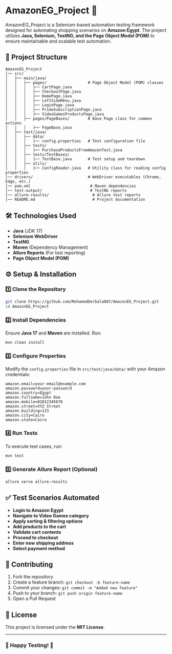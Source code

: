 # AmazonEG_Project 🚀  

AmazonEG_Project is a Selenium-based automation testing framework designed for automating shopping scenarios on **Amazon Egypt**. The project utilizes **Java, Selenium, TestNG, and the Page Object Model (POM)** to ensure maintainable and scalable test automation.  

## 📂 Project Structure  

```
AmazonEG_Project
│── src/
│   ├── main/java/
│   │   ├── pages/                  # Page Object Model (POM) classes
│   │   │   ├── CartPage.java
│   │   │   ├── CheckoutPage.java
│   │   │   ├── HomePage.java
│   │   │   ├── LeftSideMenu.java
│   │   │   ├── LoginPage.java
│   │   │   ├── PrimeSubscriptionPage.java
│   │   │   ├── VideoGamesProductsPage.java
│   │   ├── pages/PageBases/        # Base Page class for common actions
│   │   │   ├── PageBase.java
│   ├── test/java/
│   │   ├── data/
│   │   │   ├── config.properties   # Test configuration file
│   │   ├── tests/
│   │   │   ├── PurchaseProductsFromAmazonTest.java
│   │   ├── tests/TestBases/
│   │   │   ├── TestBase.java       # Test setup and teardown
│   │   ├── utils/
│   │   │   ├── ConfigReader.java   # Utility class for reading config properties
│── drivers/                        # WebDriver executables (Chrome, Edge, etc.)
│── pom.xml                          # Maven dependencies
│── test-output/                     # TestNG reports
│── allure-results/                   # Allure test reports
│── README.md                         # Project documentation
```

## 🛠️ Technologies Used  

- **Java** (JDK 17)  
- **Selenium WebDriver**  
- **TestNG**  
- **Maven** (Dependency Management)  
- **Allure Reports** (For test reporting)  
- **Page Object Model (POM)**  

## ⚙️ Setup & Installation  

### 1️⃣ Clone the Repository  
```sh
git clone https://github.com/MohamedDerbala007/AmazonEG_Project.git
cd AmazonEG_Project
```

### 2️⃣ Install Dependencies  
Ensure **Java 17** and **Maven** are installed. Run:  
```sh
mvn clean install
```

### 3️⃣ Configure Properties  
Modify the `config.properties` file in `src/test/java/data/` with your Amazon credentials:  
```properties
amazon.email=your-email@example.com  
amazon.password=your-password  
amazon.country=Egypt
amazon.fullname=John Doe
amazon.mobile=01012345678
amazon.street=XYZ Street
amazon.building=123
amazon.city=Cairo
amazon.state=Cairo
```

### 4️⃣ Run Tests  
To execute test cases, run:  
```sh
mvn test
```

### 5️⃣ Generate Allure Report (Optional)  
```sh
allure serve allure-results
```

## ✅ Test Scenarios Automated  

- **Login to Amazon Egypt**  
- **Navigate to Video Games category**  
- **Apply sorting & filtering options**  
- **Add products to the cart**  
- **Validate cart contents**  
- **Proceed to checkout**  
- **Enter new shipping address**  
- **Select payment method**  

## 📌 Contributing  

1. Fork the repository  
2. Create a feature branch: `git checkout -b feature-name`  
3. Commit your changes: `git commit -m "Added new feature"`  
4. Push to your branch: `git push origin feature-name`  
5. Open a Pull Request  

## 📄 License  

This project is licensed under the **MIT License**.  

---

### 🚀 Happy Testing! 🎯
